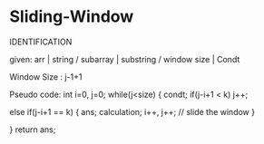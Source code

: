 # Sliding-Window

IDENTIFICATION

given:  arr | string  /  subarray | substring  /  window size | Condt 

Window Size : j-1+1

Pseudo code:
int i=0, j=0;
while(j<size)
{
condt;
if(j-i+1 < k) j++;

else if(j-i+1 == k)
 { ans;
calculation;
i++, j++;  // slide the window
 }

}
return ans;

